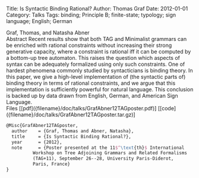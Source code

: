 Title: Is Syntactic Binding Rational?
Author: Thomas Graf
Date: 2012-01-01
Category: Talks
Tags: binding; Principle B; finite-state; typology; sign language; English; German

<div markdown class="authors">
Graf, Thomas, and Natasha Abner
</div>

<div markdown class="abstract">
<span id="abstract-title">Abstract</span>
Recent results show that both TAG and Minimalist grammars can be enriched with rational constraints without increasing their strong generative capacity, where a constraint is rational iff it can be computed by a bottom-up tree automaton.
This raises the question which aspects of syntax can be adequately formalized using only such constraints.
One of hardest phenomena commonly studied by syntacticians is binding theory.
In this paper, we give a high-level implementation of (the syntactic parts of) binding theory in terms of rational constraints, and we argue that this implementation is sufficiently powerful for natural language.
This conclusion is backed up by data drawn from English, German, and American Sign Language.
</div>

<div markdown class="files">
<span id="files-title">Files</span>
[[pdf]({filename}/doc/talks/GrafAbner12TAGposter.pdf)]
[[code]({filename}/doc/talks/GrafAbner12TAGposter.tar.gz)]
</div>

~~~latex
@Misc{GrafAbner12TAGposter,
  author	= {Graf, Thomas and Abner, Natasha},
  title		= {Is Syntactic Binding Rational?},
  year		= {2012},
  note		= {Poster presented at the 11$^\text{th}$ International
		  Workshop on Tree Adjoining Grammars and Related Formalisms
		  (TAG+11), September 26--28, University Paris-Diderot,
		  Paris, France}
}
~~~

